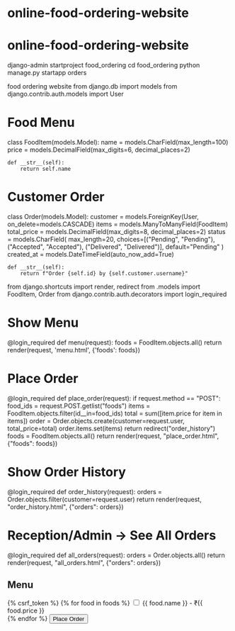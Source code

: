 # online-food-ordering-website
# online-food-ordering-website
 
django-admin startproject food_ordering
cd food_ordering
python manage.py startapp orders

food ordering website
from django.db import models
from django.contrib.auth.models import User

# Food Menu
class FoodItem(models.Model):
    name = models.CharField(max_length=100)
    price = models.DecimalField(max_digits=6, decimal_places=2)

    def __str__(self):
        return self.name

# Customer Order
class Order(models.Model):
    customer = models.ForeignKey(User, on_delete=models.CASCADE)
    items = models.ManyToManyField(FoodItem)
    total_price = models.DecimalField(max_digits=8, decimal_places=2)
    status = models.CharField(
        max_length=20,
        choices=[("Pending", "Pending"), ("Accepted", "Accepted"), ("Delivered", "Delivered")],
        default="Pending"
    )
    created_at = models.DateTimeField(auto_now_add=True)

    def __str__(self):
        return f"Order {self.id} by {self.customer.username}"
from django.shortcuts import render, redirect
from .models import FoodItem, Order
from django.contrib.auth.decorators import login_required

# Show Menu
@login_required
def menu(request):
    foods = FoodItem.objects.all()
    return render(request, 'menu.html', {'foods': foods})

# Place Order
@login_required
def place_order(request):
    if request.method == "POST":
        food_ids = request.POST.getlist("foods")
        items = FoodItem.objects.filter(id__in=food_ids)
        total = sum([item.price for item in items])
        order = Order.objects.create(customer=request.user, total_price=total)
        order.items.set(items)
        return redirect("order_history")
    foods = FoodItem.objects.all()
    return render(request, "place_order.html", {"foods": foods})

# Show Order History
@login_required
def order_history(request):
    orders = Order.objects.filter(customer=request.user)
    return render(request, "order_history.html", {"orders": orders})

# Reception/Admin → See All Orders
@login_required
def all_orders(request):
    orders = Order.objects.all()
    return render(request, "all_orders.html", {"orders": orders})



<h2>Menu</h2>
<form method="POST" action="{% url 'place_order' %}">
  {% csrf_token %}
  {% for food in foods %}
    <input type="checkbox" name="foods" value="{{ food.id }}">
    {{ food.name }} - ₹{{ food.price }} <br>
  {% endfor %}
  <button type="submit">Place Order</button>
</form>

